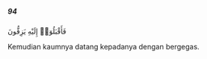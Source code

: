 ##### 94

<span class="ayah">فَأَقْبَلُوٓا۟ إِلَيْهِ يَزِفُّونَ</span>

<span class="ayah_translation">Kemudian kaumnya datang kepadanya dengan bergegas.</span>
